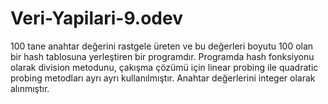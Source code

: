 # Veri-Yapilari-9.odev
100 tane anahtar değerini rastgele üreten ve bu değerleri boyutu 100 olan bir hash tablosuna yerleştiren bir programdır.  Programda hash fonksiyonu olarak division metodunu, çakışma çözümü için linear probing ile quadratic probing metodları ayrı ayrı kullanılmıştır. Anahtar değerlerini integer olarak alınmıştır.
